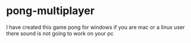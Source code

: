 # pong-multiplayer
I have created this game pong for windows if you are mac or a linux user there sound is not going to work on your pc 
